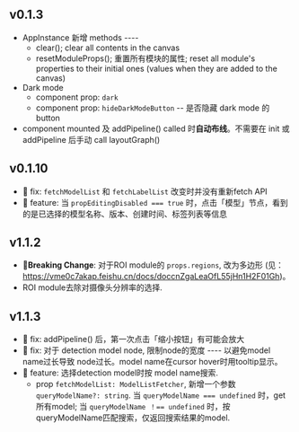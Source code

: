## v0.1.3

- AppInstance 新增 methods ----
  - clear(); clear all contents in the canvas
  - resetModuleProps(); 重置所有模块的属性; reset all module's properties to their initial ones (values when they are added to the canvas)
- Dark mode
  - component prop: `dark`
  - component prop: `hideDarkModeButton` -- 是否隐藏 dark mode 的 button
- component mounted 及 addPipeline() called 时**自动布线**。不需要在 init 或 addPipeline 后手动 call layoutGraph()

## v0.1.10
- 🐛 fix: `fetchModelList` 和 `fetchLabelList` 改变时并没有重新fetch API
- 🍗 feature: 当 `propEditingDisabled === true` 时，点击「模型」节点，看到的是已选择的模型名称、版本、创建时间、标签列表等信息

## v1.1.2
- **🚨Breaking Change**: 对于ROI module的 `props.regions`, 改为多边形 (见：https://vme0c7akap.feishu.cn/docs/doccnZgaLeaOfL55jHn1H2F01Gh)。
- ROI module去除对摄像头分辨率的选择.

## v1.1.3
- 🐛 fix: addPipeline() 后，第一次点击「缩小按钮」有可能会放大
- 🐛 fix: 对于 detection model node, 限制node的宽度 ---- 以避免model name过长导致
node过长。model name在cursor hover时用tooltip显示。
- 🍗 feature: 选择detection model时按 model name搜索.
  - prop `fetchModelList: ModelListFetcher`, 新增一个参数`queryModelName?: string`. 当 `queryModelName === undefined` 时，get所有model; 当 `queryModelName ！== undefined` 时，按queryModelName匹配搜索，仅返回搜索结果的model.